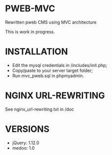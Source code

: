 PWEB-MVC
========
Rewritten pweb CMS using MVC architecture

This is work in progress.

INSTALLATION
============

* Edit the mysql credentials in /includes/init.php;
* Copy/paste to your server target folder;
* Run mvc_pweb.sql in phpmyadmin.

NGINX URL-REWRITING
===================

See nginx_url-rewriting.txt in /doc


VERSIONS
========

* jQuery: 1.12.0
* medoo: 1.0
